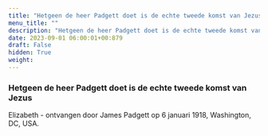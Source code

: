 ```yaml
---
title: "Hetgeen de heer Padgett doet is de echte tweede komst van Jezus"
menu_title: ""
description: "Hetgeen de heer Padgett doet is de echte tweede komst van Jezus"
date: 2023-09-01 06:00:01+00:879
draft: False
hidden: True
weight:
---
```

### Hetgeen de heer Padgett doet is de echte tweede komst van Jezus

Elizabeth - ontvangen door James Padgett op 6 januari 1918, Washington, DC, USA.
